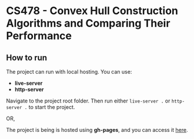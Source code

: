 # CS478 - Convex Hull Construction Algorithms and Comparing Their Performance
## How to run
The project can run with local hosting. You can use:
- **live-server**
- **http-server**

Navigate to the project root folder. Then run either `live-server .` or `http-server .` to start the project.

OR,

The project is being is hosted using **gh-pages**, and you can access it [here](https://mfkucuk.github.io/ConvexHullProject/#).
